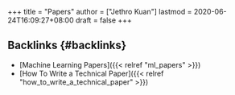 +++
title = "Papers"
author = ["Jethro Kuan"]
lastmod = 2020-06-24T16:09:27+08:00
draft = false
+++

## Backlinks {#backlinks}

- [Machine Learning Papers]({{< relref "ml_papers" >}})
- [How To Write a Technical Paper]({{< relref "how_to_write_a_technical_paper" >}})
